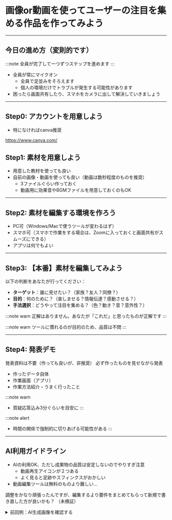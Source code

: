 # 画像or動画を使ってユーザーの注目を集める作品を作ってみよう

---

## 今日の進め方（変則的です）
:::note
全員が完了して一つずつステップを進めます
:::

- 全員が常にマイクオン
  - 全員で足並みをそろえます
  - 個人の環境だけでトラブルが発生する可能性があります
- 困ったら画面共有したり、スマホをカメラに出して解決していきましょう

---

## Step0: アカウントを用意しよう
- 特になければcanva推奨

https://www.canva.com/

## Step1: 素材を用意しよう
- 用意した教材を使っても良い
- 自前の画像・動画を使っても良い（動画は数秒程度のものを推奨）
  - 3ファイルぐらい作っておく
  - 動画用に効果音やBGMファイルを用意しておくのもOK

---

## Step2: 素材を編集する環境を作ろう
- PC可（Windows/Macで使うツールが変わるはず）
- スマホ可（スマホで作業をする場合は、Zoomに入っておくと画面共有がスムーズにできる）
- アプリは何でもよい

---

## Step3: 【本番】素材を編集してみよう
以下の判断をあなたが行ってください：

- **ターゲット**：誰に見せたい？（家族？友人？同僚？）
- **目的**：何のために？（楽しませる？情報伝達？感動させる？）
- **手法選択**：どうやって注目を集める？（色？動き？音？意外性？）

:::note warn
正解はありません。あなたが「これだ」と思ったものが正解です
:::

:::note warn
ツールに慣れるのが目的のため、品質は不問
:::

---

## Step4: 発表デモ
発表資料は不要（作っても良いが、非推奨）
必ず作ったものを見せながら発表

- 作ったデータ自体
- 作業画面（アプリ）
- 作業方法紹介・うまく行ったこと

:::note warn
- 質疑応答込み3分ぐらいを目安に
:::

:::note alert
- 時間の関係で強制的に切りあげる可能性がある
:::

---

## AI利用ガイドライン
- AIの利用OK、ただし成果物の品質は安定しないのでやりすぎ注意
  - 動画再生アイコンが２つある
  - よく見ると足跡やスフィンクスがおかしい
- 動画編集ツールは無料のものより難しい…

調整をかなり頑張ったんですが、編集するより要件をまとめてもらって新規で書き直した方が良いかも？
（未検証）

<details><summary>前回例：AI生成画像を確認する</summary>

![image.png](https://qiita-image-store.s3.ap-northeast-1.amazonaws.com/0/122800/2d266ce4-109a-451b-9cc2-6b534d27ed7a.png)

</details>
